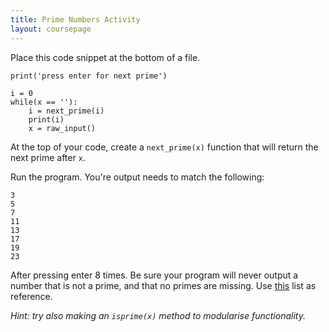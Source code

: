 ```yaml
---
title: Prime Numbers Activity
layout: coursepage
---
```


Place this code snippet at the bottom of a file.

    print('press enter for next prime')

    i = 0
    while(x == ''):
        i = next_prime(i)
        print(i)
        x = raw_input()

At the top of your code, create a `next_prime(x)` function that will return the next prime after `x`.

Run the program. You're output needs to match the following:

    3
    5
    7
    11
    13
    17
    19
    23

After pressing enter 8 times. Be sure your program will never output a number that is not a prime, and that no primes are missing. Use [this](http://en.wikipedia.org/wiki/List_of_prime_numbers#The_first_500_prime_numbers) list as reference.

*Hint: try also making an `isprime(x)` method to modularise functionality.*
